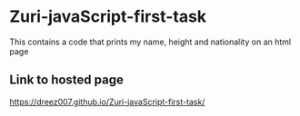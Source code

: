 # Zuri-javaScript-first-task
This contains a code that prints my name, height and nationality on an html page 
## Link to hosted page
https://dreez007.github.io/Zuri-javaScript-first-task/